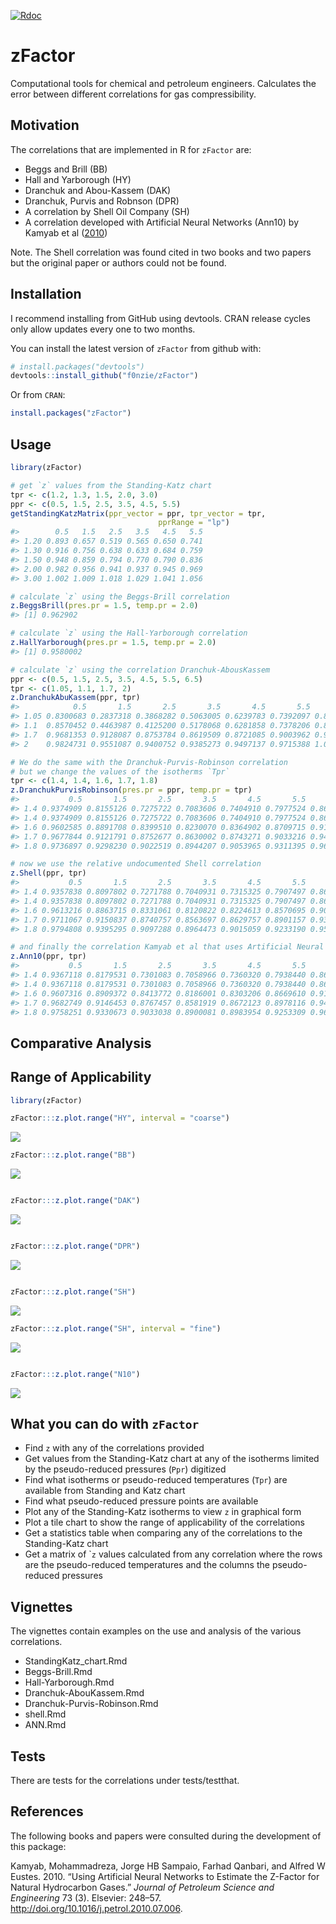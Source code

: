 
[![Rdoc](http://www.rdocumentation.org/badges/version/zFactor)](http://www.rdocumentation.org/packages/zFactor)

<!-- README.md is generated from README.Rmd. Please edit that file -->
zFactor
=======

Computational tools for chemical and petroleum engineers. Calculates the error between different correlations for gas compressibility.

Motivation
----------

The correlations that are implemented in R for `zFactor` are:

-   Beggs and Brill (BB)
-   Hall and Yarborough (HY)
-   Dranchuk and Abou-Kassem (DAK)
-   Dranchuk, Purvis and Robnson (DPR)
-   A correlation by Shell Oil Company (SH)
-   A correlation developed with Artificial Neural Networks (Ann10) by Kamyab et al ([2010](#ref-Kamyab2010))

Note. The Shell correlation was found cited in two books and two papers but the original paper or authors could not be found.

Installation
------------

I recommend installing from GitHub using devtools. CRAN release cycles only allow updates every one to two months.

You can install the latest version of `zFactor` from github with:

``` r
# install.packages("devtools")
devtools::install_github("f0nzie/zFactor")
```

Or from `CRAN`:

``` r
install.packages("zFactor")
```

Usage
-----

``` r
library(zFactor)

# get `z` values from the Standing-Katz chart
tpr <- c(1.2, 1.3, 1.5, 2.0, 3.0) 
ppr <- c(0.5, 1.5, 2.5, 3.5, 4.5, 5.5) 
getStandingKatzMatrix(ppr_vector = ppr, tpr_vector = tpr, 
                                 pprRange = "lp")
#>        0.5   1.5   2.5   3.5   4.5   5.5
#> 1.20 0.893 0.657 0.519 0.565 0.650 0.741
#> 1.30 0.916 0.756 0.638 0.633 0.684 0.759
#> 1.50 0.948 0.859 0.794 0.770 0.790 0.836
#> 2.00 0.982 0.956 0.941 0.937 0.945 0.969
#> 3.00 1.002 1.009 1.018 1.029 1.041 1.056

# calculate `z` using the Beggs-Brill correlation
z.BeggsBrill(pres.pr = 1.5, temp.pr = 2.0)
#> [1] 0.962902

# calculate `z` using the Hall-Yarborough correlation
z.HallYarborough(pres.pr = 1.5, temp.pr = 2.0)
#> [1] 0.9580002

# calculate `z` using the correlation Dranchuk-AbousKassem
ppr <- c(0.5, 1.5, 2.5, 3.5, 4.5, 5.5, 6.5) 
tpr <- c(1.05, 1.1, 1.7, 2) 
z.DranchukAbuKassem(ppr, tpr)
#>            0.5       1.5       2.5       3.5       4.5       5.5       6.5
#> 1.05 0.8300683 0.2837318 0.3868282 0.5063005 0.6239783 0.7392097 0.8521762
#> 1.1  0.8570452 0.4463987 0.4125200 0.5178068 0.6281858 0.7378206 0.8458725
#> 1.7  0.9681353 0.9128087 0.8753784 0.8619509 0.8721085 0.9003962 0.9409634
#> 2    0.9824731 0.9551087 0.9400752 0.9385273 0.9497137 0.9715388 1.0015560

# We do the same with the Dranchuk-Purvis-Robinson correlation
# but we change the values of the isotherms `Tpr`
tpr <- c(1.4, 1.4, 1.6, 1.7, 1.8) 
z.DranchukPurvisRobinson(pres.pr = ppr, temp.pr = tpr)
#>           0.5       1.5       2.5       3.5       4.5       5.5       6.5
#> 1.4 0.9374909 0.8155126 0.7275722 0.7083606 0.7404910 0.7977524 0.8666456
#> 1.4 0.9374909 0.8155126 0.7275722 0.7083606 0.7404910 0.7977524 0.8666456
#> 1.6 0.9602585 0.8891708 0.8399510 0.8230070 0.8364902 0.8709715 0.9183151
#> 1.7 0.9677844 0.9121791 0.8752677 0.8630002 0.8743271 0.9033216 0.9440582
#> 1.8 0.9736897 0.9298230 0.9022519 0.8944207 0.9053965 0.9311395 0.9672850

# now we use the relative undocumented Shell correlation
z.Shell(ppr, tpr)
#>           0.5       1.5       2.5       3.5       4.5       5.5       6.5
#> 1.4 0.9357838 0.8097802 0.7271788 0.7040931 0.7315325 0.7907497 0.8641572
#> 1.4 0.9357838 0.8097802 0.7271788 0.7040931 0.7315325 0.7907497 0.8641572
#> 1.6 0.9613216 0.8863715 0.8331061 0.8120822 0.8224613 0.8570695 0.9073678
#> 1.7 0.9711067 0.9150837 0.8740757 0.8563697 0.8629757 0.8901157 0.9321262
#> 1.8 0.9794808 0.9395295 0.9097288 0.8964473 0.9015059 0.9233190 0.9584750

# and finally the correlation Kamyab et al that uses Artificial Neural Networks
z.Ann10(ppr, tpr)
#>           0.5       1.5       2.5       3.5       4.5       5.5       6.5
#> 1.4 0.9367118 0.8179531 0.7301083 0.7058966 0.7360320 0.7938440 0.8650626
#> 1.4 0.9367118 0.8179531 0.7301083 0.7058966 0.7360320 0.7938440 0.8650626
#> 1.6 0.9607316 0.8909372 0.8413772 0.8186001 0.8303206 0.8669610 0.9174184
#> 1.7 0.9682749 0.9146453 0.8767457 0.8581919 0.8672123 0.8978116 0.9413442
#> 1.8 0.9758251 0.9330673 0.9033038 0.8900081 0.8983954 0.9253309 0.9638663
```

Comparative Analysis
--------------------

Range of Applicability
----------------------

``` r
library(zFactor)

zFactor:::z.plot.range("HY", interval = "coarse")
```

![](man/figures/README-unnamed-chunk-4-1.png)

``` r
zFactor:::z.plot.range("BB")
```

![](man/figures/README-unnamed-chunk-4-2.png)

``` r

zFactor:::z.plot.range("DAK")
```

![](man/figures/README-unnamed-chunk-4-3.png)

``` r

zFactor:::z.plot.range("DPR")
```

![](man/figures/README-unnamed-chunk-4-4.png)

``` r

zFactor:::z.plot.range("SH")
```

![](man/figures/README-unnamed-chunk-4-5.png)

``` r
zFactor:::z.plot.range("SH", interval = "fine")
```

![](man/figures/README-unnamed-chunk-4-6.png)

``` r

zFactor:::z.plot.range("N10")
```

![](man/figures/README-unnamed-chunk-4-7.png)

What you can do with `zFactor`
------------------------------

-   Find `z` with any of the correlations provided
-   Get values from the Standing-Katz chart at any of the isotherms limited by the pseudo-reduced pressures (`Ppr`) digitized
-   Find what isotherms or pseudo-reduced temperatures (`Tpr`) are available from Standing and Katz chart
-   Find what pseudo-reduced pressure points are available
-   Plot any of the Standing-Katz isotherms to view `z` in graphical form
-   Plot a tile chart to show the range of applicability of the correlations
-   Get a statistics table when comparing any of the correlations to the Standing-Katz chart
-   Get a matrix of \``z` values calculated from any correlation where the rows are the pseudo-reduced temperatures and the columns the pseudo-reduced pressures

Vignettes
---------

The vignettes contain examples on the use and analysis of the various correlations.

-   StandingKatz\_chart.Rmd
-   Beggs-Brill.Rmd
-   Hall-Yarborough.Rmd
-   Dranchuk-AbouKassem.Rmd
-   Dranchuk-Purvis-Robinson.Rmd
-   shell.Rmd
-   ANN.Rmd

Tests
-----

There are tests for the correlations under tests/testthat.

References
----------

The following books and papers were consulted during the development of this package:

Kamyab, Mohammadreza, Jorge HB Sampaio, Farhad Qanbari, and Alfred W Eustes. 2010. “Using Artificial Neural Networks to Estimate the Z-Factor for Natural Hydrocarbon Gases.” *Journal of Petroleum Science and Engineering* 73 (3). Elsevier: 248–57. <http://doi.org/10.1016/j.petrol.2010.07.006>.
